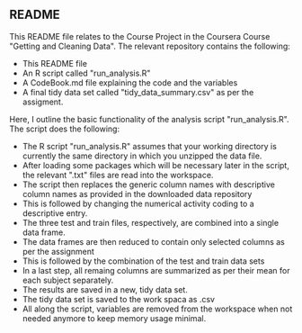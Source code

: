 ## README

This README file relates to the Course Project in the Coursera Course 
"Getting and Cleaning Data". The relevant repository contains the 
following:

* This README file
* An R script called "run_analysis.R"
* A CodeBook.md file explaining the code and the variables
* A final tidy data set called "tidy_data_summary.csv" as per the assigment.

Here, I outline the basic functionality of the analysis script "run_analysis.R". 
The script does the following:

* The R script "run_analysis.R" assumes that your working directory is currently the same directory in which you unzipped the data file. 
* After loading some packages which will be necessary later in the script, the relevant ".txt" files are read into the workspace.
* The script then replaces the generic column names with descriptive column names as provided in the downloaded data repository
* This is followed by changing the numerical activity coding to a descriptive entry.
* The three test and train files, respectively, are combined into a single data frame.
* The data frames are then reduced to contain only selected columns as per the assignment
* This is followed by the combination of the test and train data sets
* In a last step, all remaing columns are summarized as per their mean for each subject separately. 
* The results are saved in a new, tidy data set.
* The tidy data set is saved to the work spaca as .csv
* All along the script, variables are removed from the workspace when not needed anymore to keep memory usage minimal.
